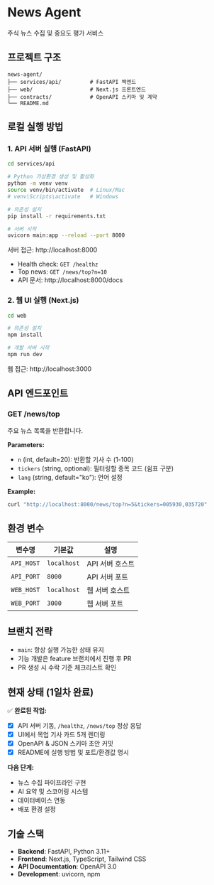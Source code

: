 # News Agent

주식 뉴스 수집 및 중요도 평가 서비스

## 프로젝트 구조

```
news-agent/
├── services/api/         # FastAPI 백엔드
├── web/                  # Next.js 프론트엔드
├── contracts/            # OpenAPI 스키마 및 계약
└── README.md
```

## 로컬 실행 방법

### 1. API 서버 실행 (FastAPI)

```bash
cd services/api

# Python 가상환경 생성 및 활성화
python -m venv venv
source venv/bin/activate  # Linux/Mac
# venv\Scripts\activate   # Windows

# 의존성 설치
pip install -r requirements.txt

# 서버 시작
uvicorn main:app --reload --port 8000
```

서버 접근: http://localhost:8000
- Health check: `GET /healthz`
- Top news: `GET /news/top?n=10`
- API 문서: http://localhost:8000/docs

### 2. 웹 UI 실행 (Next.js)

```bash
cd web

# 의존성 설치
npm install

# 개발 서버 시작
npm run dev
```

웹 접근: http://localhost:3000

## API 엔드포인트

### GET /news/top

주요 뉴스 목록을 반환합니다.

**Parameters:**
- `n` (int, default=20): 반환할 기사 수 (1-100)
- `tickers` (string, optional): 필터링할 종목 코드 (쉼표 구분)
- `lang` (string, default="ko"): 언어 설정

**Example:**
```bash
curl "http://localhost:8000/news/top?n=5&tickers=005930,035720"
```

## 환경 변수

| 변수명 | 기본값 | 설명 |
|--------|--------|------|
| `API_HOST` | `localhost` | API 서버 호스트 |
| `API_PORT` | `8000` | API 서버 포트 |
| `WEB_HOST` | `localhost` | 웹 서버 호스트 |
| `WEB_PORT` | `3000` | 웹 서버 포트 |

## 브랜치 전략

- `main`: 항상 실행 가능한 상태 유지
- 기능 개발은 feature 브랜치에서 진행 후 PR
- PR 생성 시 수락 기준 체크리스트 확인

## 현재 상태 (1일차 완료)

✅ **완료된 작업:**
- [x] API 서버 기동, `/healthz`, `/news/top` 정상 응답
- [x] UI에서 목업 기사 카드 5개 렌더링
- [x] OpenAPI & JSON 스키마 초안 커밋
- [x] README에 실행 방법 및 포트/환경값 명시

**다음 단계:**
- 뉴스 수집 파이프라인 구현
- AI 요약 및 스코어링 시스템
- 데이터베이스 연동
- 배포 환경 설정

## 기술 스택

- **Backend**: FastAPI, Python 3.11+
- **Frontend**: Next.js, TypeScript, Tailwind CSS
- **API Documentation**: OpenAPI 3.0
- **Development**: uvicorn, npm